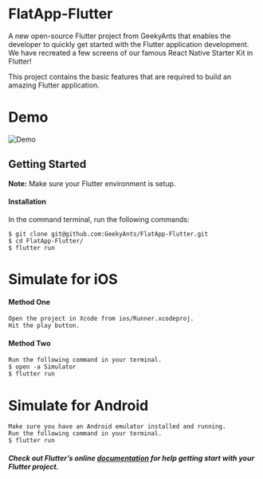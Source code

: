 # FlatApp-Flutter

A new open-source Flutter project from GeekyAnts that enables the developer to quickly get started with the Flutter application development. We have recreated a few screens of our famous React Native Starter Kit in Flutter!

This project contains the basic features that are required to build an amazing Flutter application.

# Demo
![Demo](https://github.com/GeekyAnts/FlatApp-Flutter/raw/master/screenshots/FlatApp-TwoScreens.gif)

## Getting Started
**Note:** Make sure your Flutter environment is setup.

#### Installation

In the command terminal, run the following commands:

    $ git clone git@github.com:GeekyAnts/FlatApp-Flutter.git
    $ cd FlatApp-Flutter/
    $ flutter run

# Simulate for iOS
#### Method One
    
    Open the project in Xcode from ios/Runner.xcodeproj.
    Hit the play button.

#### Method Two

    Run the following command in your terminal.
    $ open -a Simulator
    $ flutter run

# Simulate for Android

    Make sure you have an Android emulator installed and running.
    Run the following command in your terminal.
    $ flutter run

##### Check out Flutter’s online [documentation](http://flutter.io/) for help getting start with your Flutter project.


